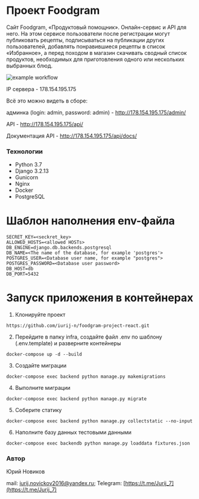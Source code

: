 # Проект Foodgram
Сайт Foodgram, «Продуктовый помощник».
Онлайн-сервис и API для него. На этом сервисе пользователи после регистрации могут публиковать рецепты, подписываться на публикации других пользователей, добавлять понравившиеся рецепты в список «Избранное», а перед походом в магазин скачивать сводный список продуктов, необходимых для приготовления одного или нескольких выбранных блюд.

![example workflow](https://github.com/iurij-n/foodgram-project-react/actions/workflows/foodgram.yml/badge.svg)

IP сервера - 178.154.195.175

Всё это можно видеть в сборе:

админка (login: admin, password: admin) - <http://178.154.195.175/admin/>

API - <http://178.154.195.175/api/>

Документация API - <http://178.154.195.175/api/docs/>


### Технологии
- Python 3.7
- Django 3.2.13
 - Gunicorn
 - Nginx
 - Docker
 - PostgreSQL
# Шаблон наполнения env-файла

    SECRET_KEY=<seckret_key>
    ALLOWED_HOSTS=<allowed HOSTs>
    DB_ENGINE=django.db.backends.postgresql
    DB_NAME=<The name of the database, for example 'postgres'>
    POSTGRES_USER=<Database user name, for example "postgres">
    POSTGRES_PASSWORD=<Database user password>
    DB_HOST=db
    DB_PORT=5432

# Запуск приложения в контейнерах
1. Клонируйте проект
```
https://github.com/iurij-n/foodgram-project-react.git
```
2. Перейдите в папку infra, создайте файл .env по шаблону (.env.template) и разверните контейнеры
```
docker-compose up -d --build
```
3. Создайте миграции
```
docker-compose exec backend python manage.py makemigrations
```
4. Выполните миграции
```
docker-compose exec backend python manage.py migrate
```
5. Соберите статику
```
docker-compose exec backend python manage.py collectstatic --no-input
```
6. Наполните базу данных тестовыми данными
```
docker-compose exec backendb python manage.py loaddata fixtures.json
```

### Автор

Юрий Новиков

mail:  [iurij.novickov2016@yandex.ru](mailto:iurij.novickov2016@yandex.ru); 
Telegram:  [https://t.me/Jurij_7](https://t.me/Jurij_7)


